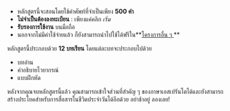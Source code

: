 - หลักสูตรนี้จะสอนโดยใช้คำศัพท์ที่จำเป็นเพียง **500 คำ**
- **ไม่จำเป็นต้องลงทะเบียน** : เพียงแค่คลิก *เริ่ม*
- **รับรองการใช้งาน** บนมือถือ
- นอกจากไม่มีค่าใช้จ่ายแล้ว ก็ยังสามารถนำไปใช้ได้ฟรีใน**[โครงการอื่น ๆ ](https://github.com/Esperanto/kurso-zagreba-metodo)**

หลักสูตรนี้ประกอบด้วย **12 บทเรียน** โดยแต่ละบทจะประกอบไปด้วย

- บทอ่าน
- คำอธิบายไวยากรณ์
- แบบฝึกหัด

หลังจากคุณจบหลักสูตรนี้แล้ว คุณสามารถเข้าใจส่วนที่สำคัญ ๆ ของภาษาเอสเปรันโตได้และยังสามารถสร้างประโยคสำหรับการสื่อสารในชีวิตประจำวันได้อีกด้วย  อย่าช้าอยู่ ลองเลย!
